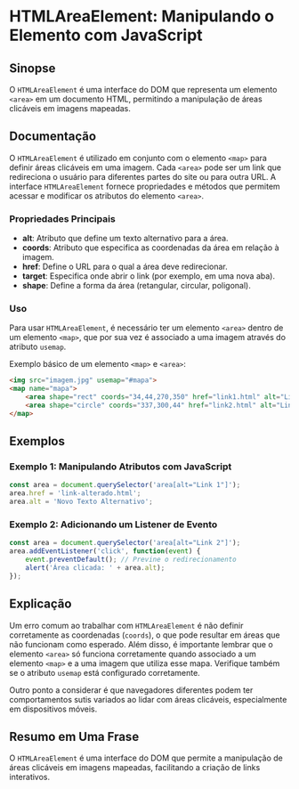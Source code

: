 <!--
Meta Description: # HTMLAreaElement: Manipulando o Elemento <area> com JavaScript ## Sinopse O `HTMLAreaElement` é uma interface do DOM que representa um elemento `<are...
Meta Keywords: area, que, elemento, htmlareaelement, uma
-->

# HTMLAreaElement: Manipulando o Elemento <area> com JavaScript

## Sinopse
O `HTMLAreaElement` é uma interface do DOM que representa um elemento `<area>` em um documento HTML, permitindo a manipulação de áreas clicáveis em imagens mapeadas.

## Documentação
O `HTMLAreaElement` é utilizado em conjunto com o elemento `<map>` para definir áreas clicáveis em uma imagem. Cada `<area>` pode ser um link que redireciona o usuário para diferentes partes do site ou para outra URL. A interface `HTMLAreaElement` fornece propriedades e métodos que permitem acessar e modificar os atributos do elemento `<area>`.

### Propriedades Principais
- **alt**: Atributo que define um texto alternativo para a área.
- **coords**: Atributo que especifica as coordenadas da área em relação à imagem.
- **href**: Define o URL para o qual a área deve redirecionar.
- **target**: Especifica onde abrir o link (por exemplo, em uma nova aba).
- **shape**: Define a forma da área (retangular, circular, poligonal).

### Uso
Para usar `HTMLAreaElement`, é necessário ter um elemento `<area>` dentro de um elemento `<map>`, que por sua vez é associado a uma imagem através do atributo `usemap`. 

Exemplo básico de um elemento `<map>` e `<area>`:
```html
<img src="imagem.jpg" usemap="#mapa">
<map name="mapa">
    <area shape="rect" coords="34,44,270,350" href="link1.html" alt="Link 1">
    <area shape="circle" coords="337,300,44" href="link2.html" alt="Link 2">
</map>
```

## Exemplos
### Exemplo 1: Manipulando Atributos com JavaScript
```javascript
const area = document.querySelector('area[alt="Link 1"]');
area.href = 'link-alterado.html';
area.alt = 'Novo Texto Alternativo';
```

### Exemplo 2: Adicionando um Listener de Evento
```javascript
const area = document.querySelector('area[alt="Link 2"]');
area.addEventListener('click', function(event) {
    event.preventDefault(); // Previne o redirecionamento
    alert('Área clicada: ' + area.alt);
});
```

## Explicação
Um erro comum ao trabalhar com `HTMLAreaElement` é não definir corretamente as coordenadas (`coords`), o que pode resultar em áreas que não funcionam como esperado. Além disso, é importante lembrar que o elemento `<area>` só funciona corretamente quando associado a um elemento `<map>` e a uma imagem que utiliza esse mapa. Verifique também se o atributo `usemap` está configurado corretamente.

Outro ponto a considerar é que navegadores diferentes podem ter comportamentos sutis variados ao lidar com áreas clicáveis, especialmente em dispositivos móveis.

## Resumo em Uma Frase
O `HTMLAreaElement` é uma interface do DOM que permite a manipulação de áreas clicáveis em imagens mapeadas, facilitando a criação de links interativos.